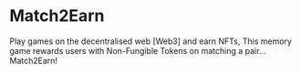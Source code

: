 # Match2Earn
Play games on the decentralised web [Web3] and earn NFTs, This memory game rewards users with Non-Fungible Tokens on matching a pair... Match2Earn! 
